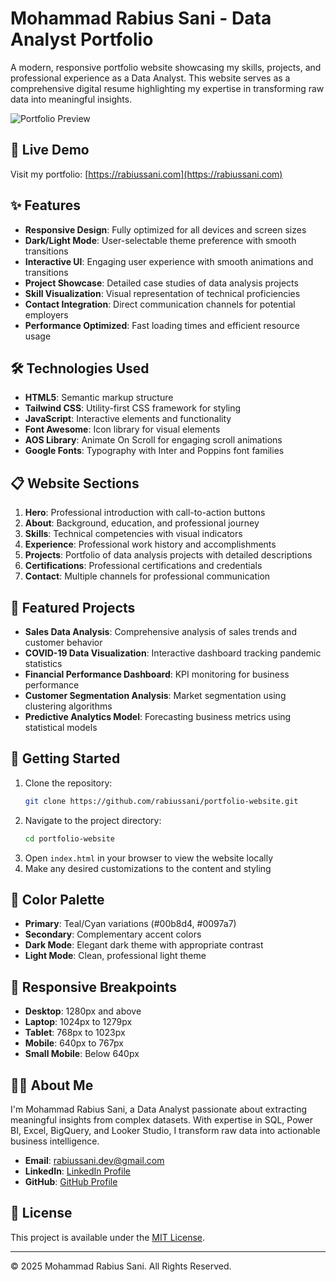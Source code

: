 # Mohammad Rabius Sani - Data Analyst Portfolio

A modern, responsive portfolio website showcasing my skills, projects, and professional experience as a Data Analyst. This website serves as a comprehensive digital resume highlighting my expertise in transforming raw data into meaningful insights.

![Portfolio Preview](assets/images/portfolio-preview.png)

## 📌 Live Demo

Visit my portfolio: [https://rabiussani.com](https://rabiussani.com)

## ✨ Features

- **Responsive Design**: Fully optimized for all devices and screen sizes
- **Dark/Light Mode**: User-selectable theme preference with smooth transitions
- **Interactive UI**: Engaging user experience with smooth animations and transitions
- **Project Showcase**: Detailed case studies of data analysis projects
- **Skill Visualization**: Visual representation of technical proficiencies
- **Contact Integration**: Direct communication channels for potential employers
- **Performance Optimized**: Fast loading times and efficient resource usage

## 🛠️ Technologies Used

- **HTML5**: Semantic markup structure
- **Tailwind CSS**: Utility-first CSS framework for styling
- **JavaScript**: Interactive elements and functionality
- **Font Awesome**: Icon library for visual elements
- **AOS Library**: Animate On Scroll for engaging scroll animations
- **Google Fonts**: Typography with Inter and Poppins font families

## 📋 Website Sections

1. **Hero**: Professional introduction with call-to-action buttons
2. **About**: Background, education, and professional journey
3. **Skills**: Technical competencies with visual indicators
4. **Experience**: Professional work history and accomplishments
5. **Projects**: Portfolio of data analysis projects with detailed descriptions
6. **Certifications**: Professional certifications and credentials
7. **Contact**: Multiple channels for professional communication

## 💼 Featured Projects

- **Sales Data Analysis**: Comprehensive analysis of sales trends and customer behavior
- **COVID-19 Data Visualization**: Interactive dashboard tracking pandemic statistics
- **Financial Performance Dashboard**: KPI monitoring for business performance
- **Customer Segmentation Analysis**: Market segmentation using clustering algorithms
- **Predictive Analytics Model**: Forecasting business metrics using statistical models

## 🚀 Getting Started

1. Clone the repository:
   ```bash
   git clone https://github.com/rabiussani/portfolio-website.git
   ```
2. Navigate to the project directory:
   ```bash
   cd portfolio-website
   ```
3. Open `index.html` in your browser to view the website locally
4. Make any desired customizations to the content and styling

## 🎨 Color Palette

- **Primary**: Teal/Cyan variations (#00b8d4, #0097a7)
- **Secondary**: Complementary accent colors
- **Dark Mode**: Elegant dark theme with appropriate contrast
- **Light Mode**: Clean, professional light theme

## 📱 Responsive Breakpoints

- **Desktop**: 1280px and above
- **Laptop**: 1024px to 1279px
- **Tablet**: 768px to 1023px
- **Mobile**: 640px to 767px
- **Small Mobile**: Below 640px

## 👨‍💻 About Me

I'm Mohammad Rabius Sani, a Data Analyst passionate about extracting meaningful insights from complex datasets. With expertise in SQL, Power BI, Excel, BigQuery, and Looker Studio, I transform raw data into actionable business intelligence.

- **Email**: rabiussani.dev@gmail.com
- **LinkedIn**: [LinkedIn Profile](https://linkedin.com/in/rabiussani)
- **GitHub**: [GitHub Profile](https://github.com/rabiussani)

## 📄 License

This project is available under the [MIT License](LICENSE).

---

© 2025 Mohammad Rabius Sani. All Rights Reserved. 